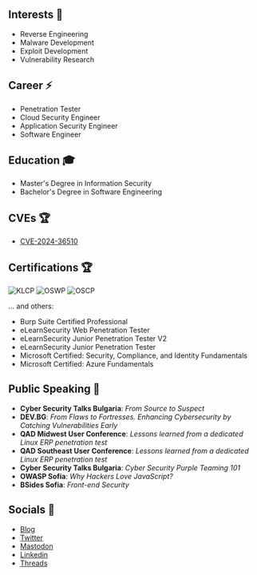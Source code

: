 ## Interests :dart:

- Reverse Engineering
- Malware Development
- Exploit Development
- Vulnerability Research

## Career :zap:

- Penetration Tester
- Cloud Security Engineer
- Application Security Engineer
- Software Engineer

## Education :mortar_board:

- Master's Degree in Information Security
- Bachelor's Degree in Software Engineering

## CVEs :trophy:

- [CVE-2024-36510](https://cve.mitre.org/cgi-bin/cvename.cgi?name=CVE-2024-36510)

## Certifications :trophy:

![KLCP](https://api.accredible.com/v1/frontend/credential_website_embed_image/badge/94532864)
![OSWP](https://api.accredible.com/v1/frontend/credential_website_embed_image/badge/90115689)
![OSCP](https://api.accredible.com/v1/frontend/credential_website_embed_image/badge/84692809)

... and others:

 - Burp Suite Certified Professional
 - eLearnSecurity Web Penetration Tester
 - eLearnSecurity Junior Penetration Tester V2
 - eLearnSecurity Junior Penetration Tester
 - Microsoft Certified: Security, Compliance, and Identity Fundamentals
 - Microsoft Certified: Azure Fundamentals

## Public Speaking :loudspeaker:

- **Cyber Security Talks Bulgaria**: *From Source to Suspect*
- **DEV.BG**: *From Flaws to Fortresses. Enhancing Cybersecurity by Catching Vulnerabilities Early*
- **QAD Midwest User Conference**: *Lessons learned from a dedicated Linux ERP penetration test*
- **QAD Southeast User Conference**: *Lessons learned from a dedicated Linux ERP penetration test*
- **Cyber Security Talks Bulgaria**: *Cyber Security Purple Teaming 101*
- **OWASP Sofia**: *Why Hackers Love JavaScript?*
- **BSides Sofia**: *Front-end Security*

## Socials :link:

- [Blog](https://blog.martinstnv.com)
- [Twitter](https://twitter.com/martinstnv)
- [Mastodon](https://infosec.exchange/@martinstnv)
- [Linkedin](https://bg.linkedin.com/in/martinstnv)
- [Threads](https://www.threads.net/@martinstnv)
